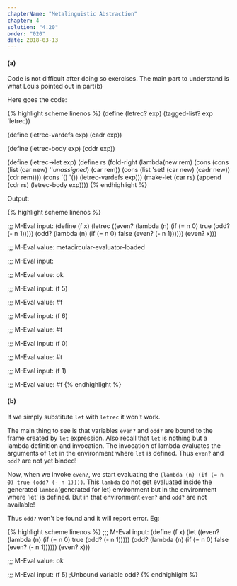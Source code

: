 ```yaml
---
chapterName: "Metalinguistic Abstraction"
chapter: 4
solution: "4.20"
order: "020"
date: 2018-03-13 
---
```


#### (a)

Code is not difficult after doing so exercises. The main part to understand is what Louis pointed out in part(b)

Here goes the code:

{% highlight scheme linenos %}
(define (letrec? exp) (tagged-list? exp 'letrec))

(define (letrec-vardefs exp) (cadr exp))

(define (letrec-body exp) (cddr exp))

(define (letrec->let exp)
  (define rs
	(fold-right (lambda(new rem)
				  (cons (cons (list (car new) ''*unassigned*) (car rem))
						(cons (list 'set! (car new) (cadr new)) (cdr rem))))
				(cons '() '())
				(letrec-vardefs exp)))
  (make-let (car rs) (append (cdr rs) (letrec-body exp))))
{% endhighlight %}

Output:

{% highlight scheme linenos %}

;;; M-Eval input:
(define (f x)
  (letrec ((even?
            (lambda (n)
              (if (= n 0)
                  true
                  (odd? (- n 1)))))
           (odd?
            (lambda (n)
              (if (= n 0)
                  false
                  (even? (- n 1))))))
    (even? x)))

;;; M-Eval value:
metacircular-evaluator-loaded

;;; M-Eval input:

;;; M-Eval value:
ok

;;; M-Eval input:
(f 5)

;;; M-Eval value:
#f

;;; M-Eval input:
(f 6)

;;; M-Eval value:
#t

;;; M-Eval input:
(f 0)

;;; M-Eval value:
#t

;;; M-Eval input:
(f 1)

;;; M-Eval value:
#f
{% endhighlight %}

#### (b)

If we simply substitute `let` with `letrec` it won't work.

The main thing to see is that variables `even?` and `odd?` are bound to the frame created by `let` expression. Also recall that `let` is nothing but a lambda definition and invocation. The invocation of lambda evaluates the arguments of `let` in the environment where `let` is defined. Thus `even?` and `odd?` are not yet binded!

Now, when we invoke `even?`, we start evaluating the `(lambda (n) (if (= n 0) true (odd? (- n 1))))`. This `lambda` do not get evaluated inside the generated `lambda`(generated for let) environment but in the environment where 'let' is defined. But in that environment `even?` and `odd?` are not available!

Thus `odd?` won't be found and it will report error. Eg:

{% highlight scheme linenos %}
;;; M-Eval input:
(define (f x)
  (let ((even?
            (lambda (n)
              (if (= n 0)
                  true
                  (odd? (- n 1)))))
           (odd?
            (lambda (n)
              (if (= n 0)
                  false
                  (even? (- n 1))))))
    (even? x)))

;;; M-Eval value:
ok

;;; M-Eval input:
(f 5)
;Unbound variable odd?
{% endhighlight %}
